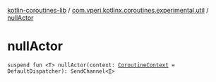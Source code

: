 [kotlin-coroutines-lib](../index.md) / [com.vperi.kotlinx.coroutines.experimental.util](index.md) / [nullActor](./null-actor.md)

# nullActor

`suspend fun <T> nullActor(context: `[`CoroutineContext`](https://kotlinlang.org/api/latest/jvm/stdlib/kotlin.coroutines.experimental/-coroutine-context/index.html)` = DefaultDispatcher): SendChannel<`[`T`](null-actor.md#T)`>`